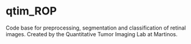 # qtim_ROP
Code base for preprocessing, segmentation and classification of retinal images. Created by the Quantitative Tumor Imaging Lab at Martinos.
